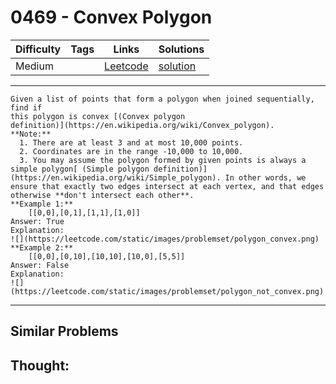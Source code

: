 # 0469 - Convex Polygon

Difficulty  | Tags | Links | Solutions
----------- | ---- | ----- | -----
Medium |  | [Leetcode](https://leetcode.com/problems/convex-polygon) | [solution](https://leetcode.com/problems/convex-polygon/solution/)


-----------

```
Given a list of points that form a polygon when joined sequentially, find if
this polygon is convex [(Convex polygon
definition)](https://en.wikipedia.org/wiki/Convex_polygon).
**Note:**
  1. There are at least 3 and at most 10,000 points.
  2. Coordinates are in the range -10,000 to 10,000.
  3. You may assume the polygon formed by given points is always a simple polygon[ (Simple polygon definition)](https://en.wikipedia.org/wiki/Simple_polygon). In other words, we ensure that exactly two edges intersect at each vertex, and that edges otherwise **don't intersect each other**.
**Example 1:**
    [[0,0],[0,1],[1,1],[1,0]]
Answer: True
Explanation:
![](https://leetcode.com/static/images/problemset/polygon_convex.png)
**Example 2:**
    [[0,0],[0,10],[10,10],[10,0],[5,5]]
Answer: False
Explanation:
![](https://leetcode.com/static/images/problemset/polygon_not_convex.png)
```

-----------


## Similar Problems




## Thought:
